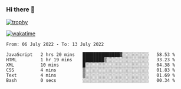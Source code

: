### Hi there 👋

[![trophy](https://github-profile-trophy.vercel.app/?username=cxnky&theme=dracula)](https://github.com/ryo-ma/github-profile-trophy)

[![wakatime](https://wakatime.com/badge/user/1c39c599-5497-41b9-a5be-2c4676e7fd23.svg)](https://wakatime.com/@1c39c599-5497-41b9-a5be-2c4676e7fd23)
<!--START_SECTION:waka-->

```text
From: 06 July 2022 - To: 13 July 2022

JavaScript   2 hrs 20 mins   ██████████████▓░░░░░░░░░░   58.53 %
HTML         1 hr 19 mins    ████████▒░░░░░░░░░░░░░░░░   33.23 %
XML          10 mins         █░░░░░░░░░░░░░░░░░░░░░░░░   04.38 %
CSS          4 mins          ▒░░░░░░░░░░░░░░░░░░░░░░░░   01.83 %
Text         4 mins          ▒░░░░░░░░░░░░░░░░░░░░░░░░   01.69 %
Bash         0 secs          ░░░░░░░░░░░░░░░░░░░░░░░░░   00.34 %
```

<!--END_SECTION:waka-->

